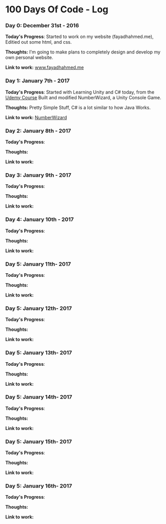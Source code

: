 # 100 Days Of Code - Log

### Day 0: December 31st - 2016
**Today's Progress**: Started to work on my website (fayadhahmed.me), Editied out some html, and css. 

**Thoughts:** I'm going to make plans to completely design and develop my own personal website. 

**Link to work:** www.fayadhahmed.me


### Day 1: January 7th - 2017


**Today's Progress**: Started with Learning Unity and C# today, from the <a href="https://www.udemy.com/unitycourse/learn/v4/overview">Udemy Course</a>
Built and modified NumberWizard, a Unity Console Game. 

**Thoughts:** Pretty Simple Stuff, C# is a lot similar to how Java Works. 

**Link to work:** <a href="https://github.com/Fayadh56/UnityProjects/tree/master/NumberWizard">NumberWizard</a>

### Day 2: January 8th - 2017


**Today's Progress**: 

**Thoughts:** 

**Link to work:** 

### Day 3: January 9th - 2017


**Today's Progress**: 

**Thoughts:** 

**Link to work:** 

### Day 4: January 10th - 2017


**Today's Progress**: 

**Thoughts:** 

**Link to work:** 

### Day 5: January 11th- 2017


**Today's Progress**: 

**Thoughts:** 

**Link to work:** 

### Day 5: January 12th- 2017


**Today's Progress**: 

**Thoughts:** 

**Link to work:** 

### Day 5: January 13th- 2017


**Today's Progress**: 

**Thoughts:** 

**Link to work:** 

### Day 5: January 14th- 2017


**Today's Progress**: 

**Thoughts:** 

**Link to work:** 

### Day 5: January 15th- 2017


**Today's Progress**: 

**Thoughts:** 

**Link to work:** 

### Day 5: January 16th- 2017


**Today's Progress**: 

**Thoughts:** 

**Link to work:** 
